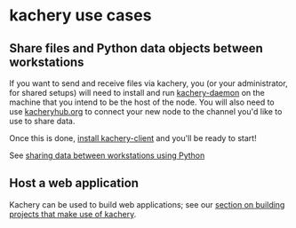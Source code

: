 # kachery use cases

## Share files and Python data objects between workstations

If you want to send and receive files via kachery, you (or your administrator, for shared setups)
will need to install and run [kachery-daemon](./kacheryhub-markdown/hostKacheryNode.md) on the machine that you intend to be the
host of the node.
You will also need to use [kacheryhub.org](https://kacheryhub.org) to connect your new node to the channel you'd
like to use to share data.

Once this is done, [install kachery-client](./client-howto.md) and you'll be ready to start!

See [sharing data between workstations using Python](./sharing-data.md)

## Host a web application

Kachery can be used to build
web applications; see our [section on building projects that make use of kachery](./building.md).